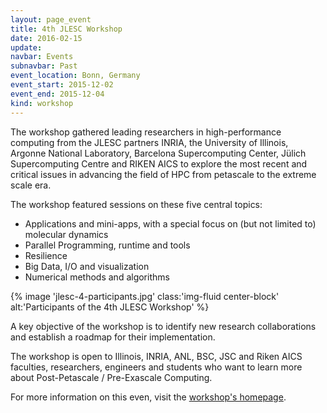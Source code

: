 ```yaml
---
layout: page_event
title: 4th JLESC Workshop
date: 2016-02-15
update:
navbar: Events
subnavbar: Past
event_location: Bonn, Germany
event_start: 2015-12-02
event_end: 2015-12-04
kind: workshop
---
```


The workshop gathered leading researchers in high-performance computing from the JLESC partners INRIA,
the University of Illinois, Argonne National Laboratory, Barcelona Supercomputing Center,
Jülich Supercomputing Centre and RIKEN AICS to explore the most recent and critical issues
in advancing the field of HPC from petascale to the extreme scale era.

The workshop featured sessions on these five central topics:

  * Applications and mini-apps, with a special focus on (but not limited to) molecular dynamics
  * Parallel Programming, runtime and tools
  * Resilience
  * Big Data, I/O and visualization
  * Numerical methods and algorithms

{% image 'jlesc-4-participants.jpg' class:'img-fluid center-block' alt:'Participants of the 4th JLESC Workshop' %}

A key objective of the workshop is to identify new research collaborations and establish a roadmap
for their implementation.

The workshop is open to Illinois, INRIA, ANL, BSC, JSC and Riken AICS faculties, researchers,
engineers and students who want to learn more about Post-Petascale / Pre-Exascale Computing.

For more information on this even, visit the [workshop's homepage](http://www.fz-juelich.de/ias/jsc/EN/Expertise/Workshops/Conferences/JLESC-4/_node.html).
